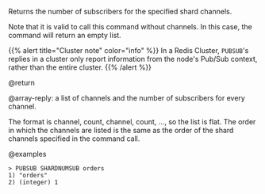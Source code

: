 Returns the number of subscribers for the specified shard channels.

Note that it is valid to call this command without channels.
In this case, the command will return an empty list.

{{% alert title="Cluster note" color="info" %}}
In a Redis Cluster, `PUBSUB`'s replies in a cluster only report information from the node's Pub/Sub context, rather than the entire cluster.
{{% /alert  %}}

@return

@array-reply: a list of channels and the number of subscribers for every channel.

The format is channel, count, channel, count, ..., so the list is flat.
The order in which the channels are listed is the same as the order of the shard channels specified in the command call.

@examples

```
> PUBSUB SHARDNUMSUB orders
1) "orders"
2) (integer) 1
```
